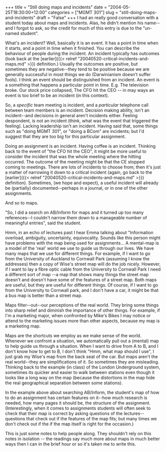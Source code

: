 +++
title = "Still doing maps and incidents"
date = "2004-05-25T18:30:00+12:00"
categories = ["MGMT 301"]
slug = "still-doing-maps-and-incidents"
draft = "False"
+++
I had an really good conversation with a student today about maps
and incidents. Alas, he didn't mention his name--and I forgot to
ask, so the credit for much of this entry is due to the "un-named
student".

What's an incident? Well, basically it is an event. It has a point in
time when it starts, and a point in time when it finished. You can
describe the behaviour of people during the incident. An incident
typically has outcomes (look back at
the
[earlier]({{< relref "20040520-critical-incidents-and-maps.md" >}})
definition.) Usually the outcomes are positive, but sometimes they are
negative--they tend to be positive because we are generally successful
in most things we do (Darwinianism doesn't suffer fools). I think an
event should be distinguished from an incident. An event is a
something that happens a particular point in time. E.g. The television
broke. Our stock price collapsed, The CFO hit the CEO -- in may ways
an event is too brief to be an incident (in this context).

So, a _specific_ team meeting is incident, and a _particular_
telephone call between team members is an incident. Decision making
ability, isn't an incident--and decisions in general aren't
incidents either. Feeling despondent, is not an incident (think,
what was the event that triggered the feeling). Lacking leadership
isn't an incident. Having said that, some things such as 
"doing MGMT 301", or "doing a BCom" are incidents; but I'd
suggest that they are too big for this particular assignment.

Doing an assignment is an incident. Having coffee is an incident.
Thinking back to the event of "the CFO hit the CEO", it might be more
useful to consider the incident that was the whole meeting where the
hitting occurred. The outcome of the meeting might be that the CE
stopped coming to meetings. There are lots of incidents to choose
from; then it's just a matter of narrowing it down to a critical
incident (again, go back to
the [earlier]({{< relref "20040520-critical-incidents-and-maps.md" >}})
definition). Sometimes, (we hope and expect), a useful incident will
already be (partially) documented--perhaps in a journal, or in one of
the other assignments.

And so to maps.

"So, I did a search on AB/Inform for maps and it turned up too many 
references--I couldn't narrow them down to
a manageable number of meaningful entries", said the student.

Hmm, in an echo of lectures past I hear Emma talking about "Information
overload, ambiguity, uncertainty, equivocality. Sounds like this
person might have problems with the map being used for assignments...
A mental-map is a model of the 'real' world we use to guide us through
our lives. We have many maps that we use for different things. For
example, if I want to go from the University of Auckland to
Cornwall Park (assuming I know the addresses) then a copy of Wise's street map
will do the job nicely. However, if I want to lay a fibre optic cable
from the University to Cornwall Park I need a different sort of map
--a map that shows many things the street map doesn't and doesn't have
some of the features of a street map. Both maps are useful, but they
are useful for different things. Of course, if I want to go from the
University to Cornwall park, and I don't have a car, it might be that
a bus map is better than a street map.

Maps filter--out--our perceptions of the real world. They bring some
things into sharp relief and diminish the importance of other things.
For example, if I'm a marketing major, when confronted by Mike's
Bikes I may notice or attend to the marketing issues more than other
aspects, because my map is a marketing map.

Maps are the shortcuts we employ as we make sense of the world.
Whenever we confront a situation, we automatically pull out a
(mental) map to help guide us through a situation. When I want to
drive from A to B, and I don't know how to get to B, I don't think
"Hmm, what map should I use", I just grab my Wise's map from the back seat of
the car. But maps aren't the real world--they are simplifications
of it. So sometimes they are misleading. Thinking back to the
example (in class) of the London Underground system, sometimes its
quicker and easier to walk between stations even though it looks like a
long way on the map (because the distortions in the map hide the real
geographical separation between some stations).

In the example above about searching AB/Inform, the student's map of how to do an
assignment has certain features on it--how much research is needed,
how many pages it should be, the structure of the assignment.
(Interestingly, when it comes to assignments students will often
seek to check that their map is correct by asking questions of the
lectures--questions that check out if the features of the map fits;
but many times we don't check out if the if the map itself is right for the occasion.)

This is just some notes to help people along. They shouldn't rely on
this notes in isolation -- the readings say much more about maps in
much better ways then I can in the brief hour or so it's taken me to
write this.

